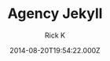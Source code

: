 ---
title: Agency Jekyll
github: https://github.com/y7kim/agency-jekyll-theme
demo: https://y7kim.github.io/agency-jekyll-theme/
author: Rick K
ssg:
  - Jekyll
cms:
  - Markdown
date: 2014-08-20T19:54:22.000Z
description: Agency Theme for Jekyll
draft: false
publish_date: '2014-08-20T19:54:22Z'
update_date: '2017-02-27T18:44:56Z'
github_star: 778
github_fork: 1712
---